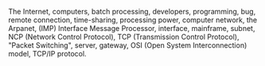 The Internet, computers, batch processing, developers, programming, bug, remote connection, time-sharing, processing power, computer network, the Arpanet, (IMP) Interface Message Processor, interface, mainframe, subnet, NCP (Network Control Protocol), TCP (Transmission Control Protocol), "Packet Switching", server, gateway, OSI (Open System Interconnection) model, TCP/IP protocol.
